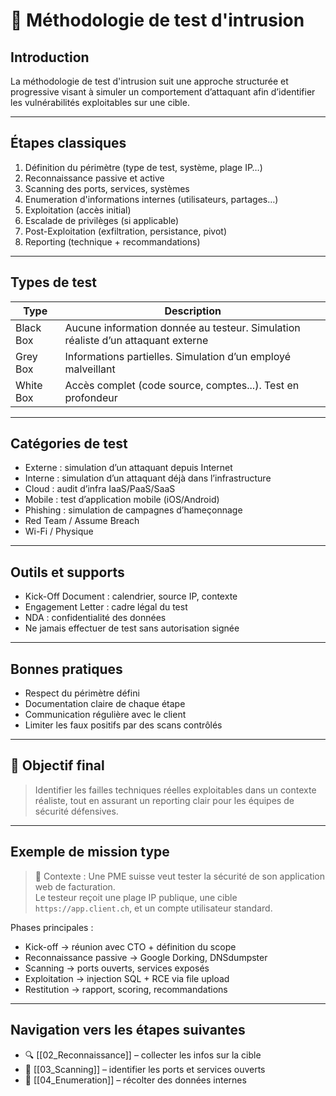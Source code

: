 
# 🧠 Méthodologie de test d'intrusion

## Introduction

La méthodologie de test d'intrusion suit une approche structurée et progressive visant à simuler un comportement d’attaquant afin d’identifier les <span class="threat">vulnérabilités</span> exploitables sur une cible.

---

## Étapes classiques

1. <span class="concept">Définition du périmètre</span> (type de test, système, plage IP…)
2. <span class="concept">Reconnaissance</span> passive et active
3. <span class="concept">Scanning</span> des ports, services, systèmes
4. <span class="concept">Enumeration</span> d'informations internes (utilisateurs, partages…)
5. <span class="concept">Exploitation</span> (accès initial)
6. <span class="concept">Escalade de privilèges</span> (si applicable)
7. <span class="concept">Post-Exploitation</span> (exfiltration, persistance, pivot)
8. <span class="concept">Reporting</span> (technique + recommandations)

---

## Types de test

| Type         | Description                                                         |
|--------------|---------------------------------------------------------------------|
| <span class="concept">Black Box</span>   | Aucune information donnée au testeur. Simulation réaliste d’un attaquant externe |
| <span class="concept">Grey Box</span>    | Informations partielles. Simulation d’un employé malveillant                    |
| <span class="concept">White Box</span>   | Accès complet (code source, comptes...). Test en profondeur                    |

---

## Catégories de test

- <span class="goal">Externe</span> : simulation d’un attaquant depuis Internet
- <span class="goal">Interne</span> : simulation d’un attaquant déjà dans l’infrastructure
- <span class="goal">Cloud</span> : audit d’infra IaaS/PaaS/SaaS
- <span class="goal">Mobile</span> : test d’application mobile (iOS/Android)
- <span class="goal">Phishing</span> : simulation de campagnes d’hameçonnage
- <span class="goal">Red Team / Assume Breach</span>
- <span class="goal">Wi-Fi / Physique</span>

---

## Outils et supports

- <span class="technology">Kick-Off Document</span> : calendrier, source IP, contexte
- <span class="technology">Engagement Letter</span> : cadre légal du test
- <span class="technology">NDA</span> : confidentialité des données
- <span class="best-practice">Ne jamais effectuer de test sans autorisation signée</span>

---

## Bonnes pratiques

- <span class="best-practice">Respect du périmètre défini</span>
- <span class="best-practice">Documentation claire de chaque étape</span>
- <span class="best-practice">Communication régulière avec le client</span>
- <span class="mitigation">Limiter les faux positifs par des scans contrôlés</span>

---

## 🎯 Objectif final

> <span class="goal">Identifier les failles techniques réelles</span> exploitables dans un contexte réaliste, tout en assurant un reporting clair pour les équipes de sécurité défensives.

---

## <span class="goal">Exemple de mission type</span>

> <span class="note">💼 Contexte :</span> Une PME suisse veut tester la sécurité de son application web de facturation.  
> Le testeur reçoit une plage IP publique, une cible `https://app.client.ch`, et un compte utilisateur standard.

Phases principales :
- <span class="concept">Kick-off</span> → réunion avec CTO + définition du scope
- <span class="technology">Reconnaissance passive</span> → Google Dorking, DNSdumpster
- <span class="concept">Scanning</span> → ports ouverts, services exposés
- <span class="concept">Exploitation</span> → injection SQL + RCE via file upload
- <span class="best-practice">Restitution</span> → rapport, scoring, recommandations

---

## <span class="concept">Navigation vers les étapes suivantes</span>

- 🔍 [[02_Reconnaissance]] – collecter les infos sur la cible
- 📡 [[03_Scanning]] – identifier les ports et services ouverts
- 🧩 [[04_Enumeration]] – récolter des données internes

